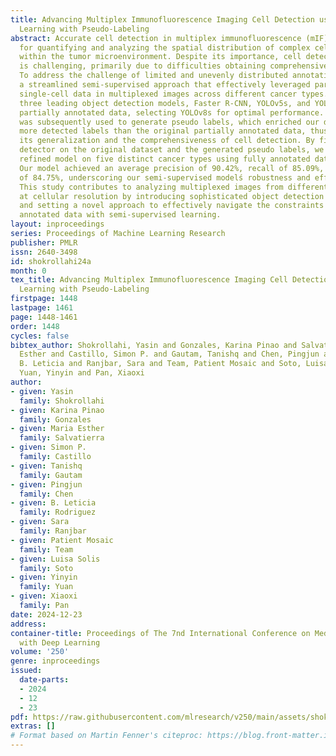 ```yaml
---
title: Advancing Multiplex Immunofluorescence Imaging Cell Detection using Semi-Supervised
  Learning with Pseudo-Labeling
abstract: Accurate cell detection in multiplex immunofluorescence (mIF) is crucial
  for quantifying and analyzing the spatial distribution of complex cellular patterns
  within the tumor microenvironment. Despite its importance, cell detection in mIF
  is challenging, primarily due to difficulties obtaining comprehensive annotations.
  To address the challenge of limited and unevenly distributed annotations, we introduced
  a streamlined semi-supervised approach that effectively leveraged partially pathologist-annotated
  single-cell data in multiplexed images across different cancer types. We assessed
  three leading object detection models, Faster R-CNN, YOLOv5s, and YOLOv8s, with
  partially annotated data, selecting YOLOv8s for optimal performance. This model
  was subsequently used to generate pseudo labels, which enriched our dataset by adding
  more detected labels than the original partially annotated data, thus increasing
  its generalization and the comprehensiveness of cell detection. By fine-tuning the
  detector on the original dataset and the generated pseudo labels, we tested the
  refined model on five distinct cancer types using fully annotated data by pathologists.
  Our model achieved an average precision of 90.42%, recall of 85.09%, and an F1 Score
  of 84.75%, underscoring our semi-supervised modelś robustness and effectiveness.
  This study contributes to analyzing multiplexed images from different cancer types
  at cellular resolution by introducing sophisticated object detection methodologies
  and setting a novel approach to effectively navigate the constraints of limited
  annotated data with semi-supervised learning.
layout: inproceedings
series: Proceedings of Machine Learning Research
publisher: PMLR
issn: 2640-3498
id: shokrollahi24a
month: 0
tex_title: Advancing Multiplex Immunofluorescence Imaging Cell Detection using Semi-Supervised
  Learning with Pseudo-Labeling
firstpage: 1448
lastpage: 1461
page: 1448-1461
order: 1448
cycles: false
bibtex_author: Shokrollahi, Yasin and Gonzales, Karina Pinao and Salvatierra, Maria
  Esther and Castillo, Simon P. and Gautam, Tanishq and Chen, Pingjun and Rodriguez,
  B. Leticia and Ranjbar, Sara and Team, Patient Mosaic and Soto, Luisa Solis and
  Yuan, Yinyin and Pan, Xiaoxi
author:
- given: Yasin
  family: Shokrollahi
- given: Karina Pinao
  family: Gonzales
- given: Maria Esther
  family: Salvatierra
- given: Simon P.
  family: Castillo
- given: Tanishq
  family: Gautam
- given: Pingjun
  family: Chen
- given: B. Leticia
  family: Rodriguez
- given: Sara
  family: Ranjbar
- given: Patient Mosaic
  family: Team
- given: Luisa Solis
  family: Soto
- given: Yinyin
  family: Yuan
- given: Xiaoxi
  family: Pan
date: 2024-12-23
address:
container-title: Proceedings of The 7nd International Conference on Medical Imaging
  with Deep Learning
volume: '250'
genre: inproceedings
issued:
  date-parts:
  - 2024
  - 12
  - 23
pdf: https://raw.githubusercontent.com/mlresearch/v250/main/assets/shokrollahi24a/shokrollahi24a.pdf
extras: []
# Format based on Martin Fenner's citeproc: https://blog.front-matter.io/posts/citeproc-yaml-for-bibliographies/
---
```

